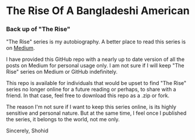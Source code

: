 # The Rise Of A Bangladeshi American
### Back up of "The Rise"

"The Rise" series is my autobiography. A better place to read this series is on [Medium](https://therisebdusa.medium.com/).

I have provided this GitHub repo with a nearly up to date version of all the posts on Medium for personal usage only. I am not sure if I will keep "The Rise" series on Medium or GitHub indefinitely.

This repo is available for individuals  that would be upset to find "The Rise" series no longer online for a future reading or perhaps, to share with a friend. In that case, feel free to download this repo as a .zip or fork.

The reason I'm not sure if I want to keep this series online, is its highly sensitive and personal nature. But at the same time, I feel once I published the series, it belongs to the world, not me only.

Sincerely,
Shohid
